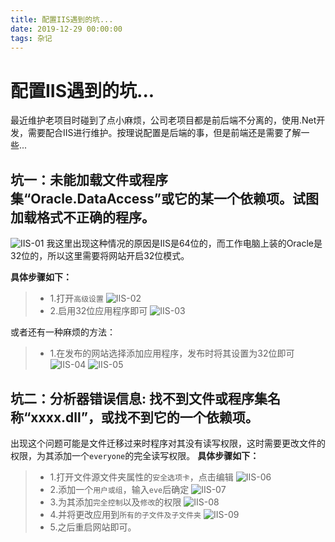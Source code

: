 ```yaml
---
title: 配置IIS遇到的坑...
date: 2019-12-29 00:00:00
tags: 杂记
---
```


# 配置IIS遇到的坑...

最近维护老项目时碰到了点小麻烦，公司老项目都是前后端不分离的，使用.Net开发，需要配合IIS进行维护。按理说配置是后端的事，但是前端还是需要了解一些...

## 坑一：未能加载文件或程序集“Oracle.DataAccess”或它的某一个依赖项。试图加载格式不正确的程序。

![IIS-01](/images/other/iis_01.png)
我这里出现这种情况的原因是IIS是64位的，而工作电脑上装的Oracle是32位的，所以这里需要将网站开启32位模式。

**具体步骤如下：**
> * 1.打开``高级设置``
> ![IIS-02](/images/other/iis_02.png)
> * 2.启用32位应用程序即可
> ![IIS-03](/images/other/iis_03.png)

或者还有一种麻烦的方法：
> * 1.在发布的网站选择添加应用程序，发布时将其设置为32位即可
> ![IIS-04](/images/other/iis_04.png)
> ![IIS-05](/images/other/iis_05.png)

## 坑二：分析器错误信息: 找不到文件或程序集名称“xxxx.dll”，或找不到它的一个依赖项。
出现这个问题可能是文件迁移过来时程序对其没有读写权限，这时需要更改文件的权限，为其添加一个``everyone``的完全读写权限。
**具体步骤如下：**
> * 1.打开文件源文件夹属性的``安全选项卡``，点击编辑
> ![IIS-06](/images/other/iis_06.png)
> * 2.添加一个``用户或组``，输入``eve``后确定
> ![IIS-07](/images/other/iis_07.png)
> * 3.为其添加``完全控制``以及``修改``的权限
> ![IIS-08](/images/other/iis_08.png)
> * 4.并将更改应用到``所有的子文件及子文件夹``
> ![IIS-09](/images/other/iis_09.png)
> * 5.之后重启网站即可。
